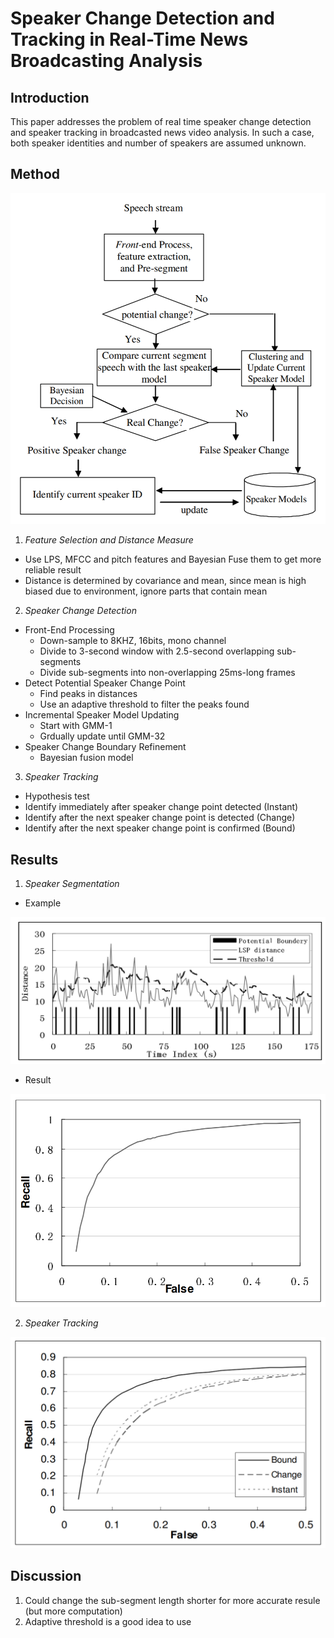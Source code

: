 # Speaker Change Detection and Tracking in Real-Time News Broadcasting Analysis

## Introduction

This paper addresses the problem of real time speaker change detection and speaker tracking in broadcasted news video analysis. In such a case, both speaker identities and number of speakers are assumed unknown.

## Method

![](./figure/speaker_change_detection_and_tracking_in_real-time_news_broadcasting_analysis.png)


1. *Feature Selection and Distance Measure*
- Use LPS, MFCC and pitch features and Bayesian Fuse them to get more reliable result
- Distance is determined by covariance and mean, since mean is high biased due to environment, ignore parts that contain mean

2. *Speaker Change Detection*
- Front-End Processing
	- Down-sample to 8KHZ, 16bits, mono channel
	- Divide to 3-second window with 2.5-second overlapping sub-segments
	- Divide sub-segments into non-overlapping 25ms-long frames
- Detect Potential Speaker Change Point
	- Find peaks in distances
	- Use an adaptive threshold to filter the peaks found
- Incremental Speaker Model Updating
	- Start with GMM-1
	- Grdually update until GMM-32
- Speaker Change Boundary Refinement
	- Bayesian fusion model

3. *Speaker Tracking*
- Hypothesis test
- Identify immediately after speaker change point detected (Instant)
- Identify after the next speaker change point is detected (Change)
- Identify after the next speaker change point is confirmed (Bound)

## Results

1. *Speaker Segmentation*
- Example

![](./figure/speaker_change_detection_and_tracking_in_real-time_news_broadcasting_analysis_result1.png)

- Result

![](./figure/speaker_change_detection_and_tracking_in_real-time_news_broadcasting_analysis_result2.png)

2. *Speaker Tracking*

![](./figure/speaker_change_detection_and_tracking_in_real-time_news_broadcasting_analysis_result3.png)


## Discussion

1. Could change the sub-segment length shorter for more accurate resule (but more computation)
2. Adaptive threshold is a good idea to use
